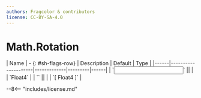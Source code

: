 ```yaml
---
authors: Fragcolor & contributors
license: CC-BY-SA-4.0
---
```



# Math.Rotation

<div class="sh-parameters" markdown="1">
| Name | - {: #sh-flags-row} | Description | Default | Type |
|------|---------------------|-------------|---------|------|
| `<input>` || | | `Float4` |
| `<output>` || | | `[ Float4 ]` |

</div>



--8<-- "includes/license.md"

